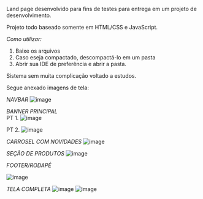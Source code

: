 Land page desenvolvido para fins de testes para entrega em um projeto de desenvolvimento.

Projeto todo baseado somente em HTML/CSS e JavaScript.

*Como utilizar:* <br> 
  1. Baixe os arquivos<br> 
  2. Caso eseja compactado, descompactá-lo em um pasta<br> 
  3. Abrir sua IDE de preferência e abrir a pasta.<br> 

Sistema sem muita complicação voltado a estudos.

Segue anexado imagens de tela:

*NAVBAR*
![image](https://github.com/Guismx/cosmetics-store/assets/137189619/850d1bda-073f-4a49-8e25-87d33199b1a1)

*BANNER PRINCIPAL*<br> 
PT 1.
![image](https://github.com/Guismx/cosmetics-store/assets/137189619/48847238-7776-4d2d-b5b6-88bb7ff94231)

PT 2.
![image](https://github.com/Guismx/cosmetics-store/assets/137189619/52840008-fd02-43e6-b105-19a638daf9a8)

*CARROSEL COM NOVIDADES* 
![image](https://github.com/Guismx/cosmetics-store/assets/137189619/18d10d5b-0f95-4ccc-beab-73e1122f02a9)

*SEÇÃO DE PRODUTOS*
![image](https://github.com/Guismx/cosmetics-store/assets/137189619/01352bd1-9ee8-4440-a7f2-50315161740f)

*FOOTER/RODAPÉ*

![image](https://github.com/Guismx/cosmetics-store/assets/137189619/21a0a2ff-5c9a-40cd-80dc-eff20e47314c)

*TELA COMPLETA*
![image](https://github.com/Guismx/cosmetics-store/assets/137189619/2e7b78e1-1fcc-4b24-b228-054f54e00699)
![image](https://github.com/Guismx/cosmetics-store/assets/137189619/15c93e07-d0da-4d76-8669-9427bdbf858c)







